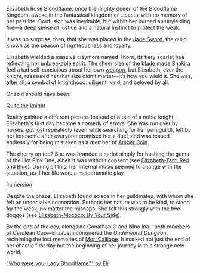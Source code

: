 Elizabeth Rose Bloodflame, once the mighty queen of the Bloodflame Kingdom, awoke in the fantastical kingdom of Libestal with no memory of her past life. Confusion was inevitable, but within her burned an unyielding fire—a deep sense of justice and a natural instinct to protect the weak.

It was no surprise, then, that she was placed in the [Jade Sword](https://www.youtube.com/live/2qiX7084obE?si=wjA60_hrPgwaKHhO\&t=3519), the guild known as the beacon of righteousness and loyalty.

Elizabeth wielded a massive claymore named Thorn, its fiery scarlet hue reflecting her unbreakable spirit. The sheer size of the blade made Shakira feel a tad self-conscious about her own [weapon](https://www.youtube.com/live/2qiX7084obE?si=C9BFKwM0cwgfjdSw\&t=3987), but Elizabeth, ever the knight, reassured her that size didn’t matter—it’s how you wield it. She was, after all, a symbol of knighthood: diligent, kind, and beloved by all.

Or so it should have been.

[Quite the knight](#embed:https://www.youtube.com/live/2qiX7084obE?feature=shared\&t=8613)

Reality painted a different picture. Instead of a tale of a noble knight, Elizabeth's first day became a comedy of errors. She was run over by horses, got [lost](https://www.youtube.com/live/2qiX7084obE?si=uOp34AwQFe8CymWf\&t=8087) repeatedly (even while searching for her own guild), left by her lonesome after everyone promised her a duel, and was teased endlessly for being mistaken as a member of [Amber Coin](https://www.youtube.com/live/2qiX7084obE?si=yttis-Jdo0fiakRM\&t=7205).

The cherry on top? She was branded a harlot simply for hushing the gums of the Hot Pink One, albeit it was without consent (see [Elizabeth-Tam: Red and Blue](#edge:liz-kronii)). During all this, her internal music seemed to change with the situation, as if her life were a melodramatic play.

[Immersion](#embed:https://www.youtube.com/live/2qiX7084obE?t=8848)

Despite the chaos, Elizabeth found solace in her guildmates, with whom she felt an undeniable connection. Perhaps her nature was to be kind, to stand for the weak, no matter the mishaps. She felt this strongly with the two doggos (see [Elizabeth-Mococo: By Your Side](#edge:mococo-liz)).

By the end of the day, alongside Gonathon G and Nino Ina—both members of Cerulean Cup—Elizabeth conquered the *Underworld Dungeon*, reclaiming the lost memories of [Mori Calliope](https://www.youtube.com/live/2qiX7084obE?feature=shared\&t=12428). It marked not just the end of her chaotic first day but the beginning of her journey in this strange new world.

["Who were you, Lady Bloodflame?" by Eli](https://x.com/Elisbian_/status/1899423935571333292)
